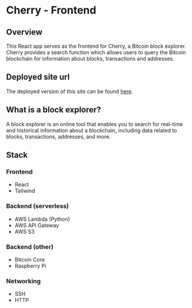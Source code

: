 # Cherry - Frontend
## Overview
This React app serves as the frontend for Cherry, a Bitcoin block explorer. Cherry provides a search function which allows users to query the Bitcoin blockchain for information about blocks, transactions and addresses.

## Deployed site url
The deployed version of this site can be found [here](http://cherry-frontend.s3-website.eu-west-2.amazonaws.com/).

## What is a block explorer?
A block explorer is an online tool that enables you to search for real-time and historical information about a blockchain, including data related to blocks, transactions, addresses, and more.


## Stack
### Frontend
* React
* Tailwind

### Backend (serverless)
* AWS Lambda (Python)
* AWS API Gateway
* AWS S3

### Backend (other)
* Bitcoin Core
* Raspberry Pi

### Networking
* SSH
* HTTP

